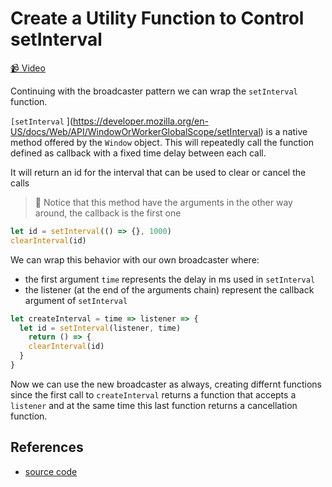 # Create a Utility Function to Control setInterval

[📹 Video](https://egghead.io/lessons/egghead-create-a-utility-function-to-control-setinterval)

Continuing with the broadcaster pattern we can wrap the `setInterval` function.

`[setInterval` ](https://developer.mozilla.org/en-US/docs/Web/API/WindowOrWorkerGlobalScope/setInterval) is a native method offered by the `Window` object. This will repeatedly call the function defined as callback with a fixed time delay between each call.

It will return an id for the interval that can be used to clear or cancel the calls 

> 🚨 Notice that this method have the arguments in the other way around, the callback is the first one

```javascript
let id = setInterval(() => {}, 1000)
clearInterval(id)
```

We can wrap this behavior with our own broadcaster where:

* the first argument `time` represents the delay in ms used in `setInterval`
* the listener (at the end of the arguments chain) represent the callback argument of `setInterval`

```javascript
let createInterval = time => listener => {
  let id = setInterval(listener, time)
	return () => {
    clearInterval(id)
  }
}
```

Now we can use the new broadcaster as always, creating differnt functions since the first call to `createInterval` returns a function that accepts a `listener` and at the same time this last function returns a cancellation function.



## References

- [source code](https://github.com/johnlindquist/crafting-functions/blob/create-interval/src/index.js)